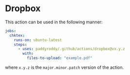 # Dropbox

This action can be used in the following manner:

```yaml
jobs:
  chktex:
    runs-on: ubuntu-latest
    steps:
      - uses: paddyroddy/.github/actions/dropbox@vx.y.z
        with:
          files-to-upload: "example.pdf"
```

where `x.y.z` is the `major.minor.patch` version of the action.
